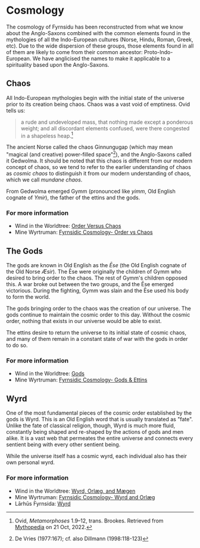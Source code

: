 # Cosmology

The cosmology of Fyrnsidu has been reconstructed from what we know about the Anglo-Saxons combined with the common elements found in the mythologies of all the Indo-European cultures (Norse, Hindu, Roman, Greek, etc). Due to the wide dispersion of these groups, those elements found in all of them are likely to come from their common ancestor: Proto-Indo-European. We have anglicised the names to make it applicable to a spirituality based upon the Anglo-Saxons.

## Chaos

All Indo-European mythologies begin with the initial state of the universe prior to its creation being chaos. Chaos was a vast void of emptiness. Ovid tells us:

> a rude and undeveloped mass,
that nothing made except a ponderous weight;
and all discordant elements confused,
were there congested in a shapeless heap.[^1]

The ancient Norse called the chaos Ginnungugap (which may mean "magical (and creative) power-filled space"[^2]), and the Anglo-Saxons called it Gedwolma. It should be noted that this chaos is different from our modern concept of chaos, so we tend to refer to the earlier understanding of chaos as *cosmic chaos* to distinguish it from our modern understanding of chaos, which we call *mundane chaos*.

From Gedwolma emerged Gymm (pronounced like *yimm*, Old English cognate of *Ymir*), the father of the ettins and the gods.

### For more information

- Wind in the Worldtree: [Order Versus Chaos](https://wp.me/p7a7ji-aM)
- Mine Wyrtruman: [Fyrnsidic Cosmology- Order vs Chaos](https://www.minewyrtruman.com/2022/04/23/fyrnsidic-cosmology-order-vs-chaos/)

## The Gods

The gods are known in Old English as the *Ēse* (the Old English cognate of the Old Norse *Æsir*). The Ēse were originally the children of Gymm who desired to bring order to the chaos. The rest of Gymm's children opposed this. A war broke out between the two groups, and the Ēse emerged victorious. During the fighting, Gymm was slain and the Ēse used his body to form the world.

The gods bringing order to the chaos was the creation of our universe. The gods continue to maintain the cosmic order to this day. Without the cosmic order, nothing that exists in our universe would be able to exist.

The ettins desire to return the universe to its initial state of cosmic chaos, and many of them remain in a constant state of war with the gods in order to do so.

### For more information

- Wind in the Worldtree: [Gods](https://windintheworldtree.wordpress.com/about/the-gods/)
- Mine Wyrtruman: [Fyrnsidic Cosmology- Gods & Ettins](https://www.minewyrtruman.com/2022/05/05/fyrnsidic-cosmology-gods-ettins/)

## Wyrd

One of the most fundamental pieces of the cosmic order established by the gods is Wyrd. This is an Old English word that is usually translated as "fate". Unlike the fate of classical religion, though, Wyrd is much more fluid, constantly being shaped and re-shaped by the actions of gods and men alike. It is a vast web that permeates the entire universe and connects every sentient being with every other sentient being.

While the universe itself has a cosmic wyrd, each individual also has their own personal wyrd.

### For more information

- Wind in the Worldtree: [Wyrd, Orlæg, and Mægen](https://windintheworldtree.wordpress.com/about/fundamentals/wyrd/)
- Mine Wyrtruman: [Fyrnsidic Cosmology- Wyrd and Orlæg](https://www.minewyrtruman.com/2022/09/20/fyrnsidic-cosmology-wyrd-and-orlaeg/)
- Lārhūs Fyrnsida: [Wyrd](https://larhusfyrnsida.com/fundamentals/wyrd/)

[^1]: Ovid, *Metamorphoses* 1.9–12, trans. Brookes. Retrieved from [Mythopedia](https://mythopedia.com/topics/chaos) on 21 Oct, 2022.

[^2]:  De Vries (1977:167); cf. also Dillmann (1998:118-123)

